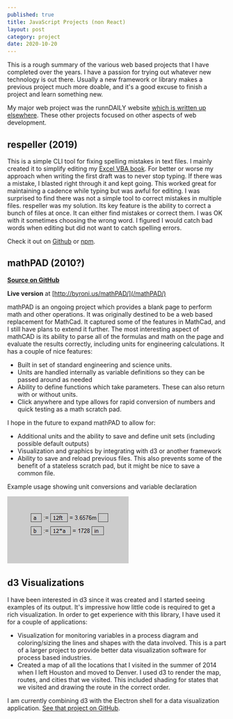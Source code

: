 ```yaml
---
published: true
title: JavaScript Projects (non React)
layout: post
category: project
date: 2020-10-20
---
```


This is a rough summary of the various web based projects that I have completed over the years. I have a passion for trying out whatever new technology is out there. Usually a new framework or library makes a previous project much more doable, and it's a good excuse to finish a project and learn something new.

My major web project was the runnDAILY website [which is written up elsewhere](/project/runndaily-portfolio-page/). These other projects focused on other aspects of web development.

## respeller (2019)

This is a simple CLI tool for fixing spelling mistakes in text files. I mainly created it to simplify editing my [Excel VBA book](/projects/excel-vba-book). For better or worse my approach when writing the first draft was to never stop typing. If there was a mistake, I blasted right through it and kept going. This worked great for maintaining a cadence while typing but was awful for editing. I was surprised to find there was not a simple tool to correct mistakes in multiple files. respeller was my solution. Its key feature is the ability to correct a bunch of files at once. It can either find mistakes or correct them. I was OK with it sometimes choosing the wrong word. I figured I would catch bad words when editing but did not want to catch spelling errors.

Check it out on [Github](https://github.com/byronwall/respeller) or [npm](https://www.npmjs.com/package/respeller).

## mathPAD (2010?)

[**Source on GitHub**](https://github.com/byronwall/mathPAD)

**Live version** at [http://byroni.us/mathPAD/](/mathPAD/)

mathPAD is an ongoing project which provides a blank page to perform math and other operations. It was originally destined to be a web based replacement for MathCad. It captured some of the features in MathCad, and I still have plans to extend it further. The most interesting aspect of mathCAD is its ability to parse all of the formulas and math on the page and evaluate the results correctly, including units for engineering calculations. It has a couple of nice features:

- Built in set of standard engineering and science units.
- Units are handled internally as variable definitions so they can be passed around as needed
- Ability to define functions which take parameters. These can also return with or without units.
- Click anywhere and type allows for rapid conversion of numbers and quick testing as a math scratch pad.

I hope in the future to expand mathPAD to allow for:

- Additional units and the ability to save and define unit sets (including possible default outputs)
- Visualization and graphics by integrating with d3 or another framework
- Ability to save and reload previous files. This also prevents some of the benefit of a stateless scratch pad, but it might be nice to save a common file.

Example usage showing unit conversions and variable declaration

![Example](/images/posts/mathpad.png)

## d3 Visualizations

I have been interested in d3 since it was created and I started seeing examples of its output. It's impressive how little code is required to get a rich visualization. In order to get experience with this library, I have used it for a couple of applications:

- Visualization for monitoring variables in a process diagram and coloring/sizing the lines and shapes with the data involved. This is a part of a larger project to provide better data visualization software for process based industries.
- Created a map of all the locations that I visited in the summer of 2014 when I left Houston and moved to Denver. I used d3 to render the map, routes, and cities that we visited. This included shading for states that we visited and drawing the route in the correct order.

I am currently combining d3 with the Electron shell for a data visualization application. [See that project on GitHub](https://github.com/byronwall/data-viz-electron).
